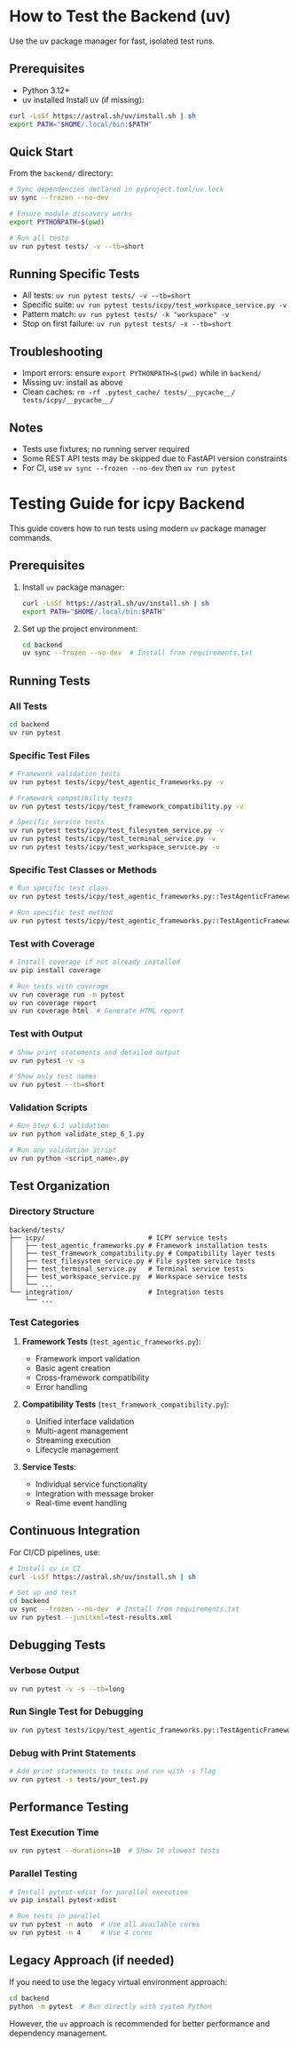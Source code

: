 # How to Test the Backend (uv)

Use the uv package manager for fast, isolated test runs.
## Prerequisites

- Python 3.12+
- uv installed
Install uv (if missing):
```bash
curl -LsSf https://astral.sh/uv/install.sh | sh
export PATH="$HOME/.local/bin:$PATH"
```
## Quick Start

From the `backend/` directory:
```bash
# Sync dependencies declared in pyproject.toml/uv.lock
uv sync --frozen --no-dev

# Ensure module discovery works
export PYTHONPATH=$(pwd)

# Run all tests
uv run pytest tests/ -v --tb=short
```
## Running Specific Tests

- All tests: `uv run pytest tests/ -v --tb=short`
- Specific suite: `uv run pytest tests/icpy/test_workspace_service.py -v`
- Pattern match: `uv run pytest tests/ -k "workspace" -v`
- Stop on first failure: `uv run pytest tests/ -x --tb=short`

## Troubleshooting
- Import errors: ensure `export PYTHONPATH=$(pwd)` while in `backend/`
- Missing uv: install as above
- Clean caches: `rm -rf .pytest_cache/ tests/__pycache__/ tests/icpy/__pycache__/`

## Notes
- Tests use fixtures; no running server required
- Some REST API tests may be skipped due to FastAPI version constraints
- For CI, use `uv sync --frozen --no-dev` then `uv run pytest`
# Testing Guide for icpy Backend

This guide covers how to run tests using modern `uv` package manager commands.

## Prerequisites

1. Install `uv` package manager:
   ```bash
   curl -LsSf https://astral.sh/uv/install.sh | sh
   export PATH="$HOME/.local/bin:$PATH"
   ```

2. Set up the project environment:
   ```bash
   cd backend
   uv sync --frozen --no-dev  # Install from requirements.txt
   ```

## Running Tests

### All Tests
```bash
cd backend
uv run pytest
```

### Specific Test Files
```bash
# Framework validation tests
uv run pytest tests/icpy/test_agentic_frameworks.py -v

# Framework compatibility tests  
uv run pytest tests/icpy/test_framework_compatibility.py -v

# Specific service tests
uv run pytest tests/icpy/test_filesystem_service.py -v
uv run pytest tests/icpy/test_terminal_service.py -v
uv run pytest tests/icpy/test_workspace_service.py -v
```

### Specific Test Classes or Methods
```bash
# Run specific test class
uv run pytest tests/icpy/test_agentic_frameworks.py::TestAgenticFrameworks -v

# Run specific test method
uv run pytest tests/icpy/test_agentic_frameworks.py::TestAgenticFrameworks::test_framework_imports -v
```

### Test with Coverage
```bash
# Install coverage if not already installed
uv pip install coverage

# Run tests with coverage
uv run coverage run -m pytest
uv run coverage report
uv run coverage html  # Generate HTML report
```

### Test with Output
```bash
# Show print statements and detailed output
uv run pytest -v -s

# Show only test names
uv run pytest --tb=short
```

### Validation Scripts
```bash
# Run Step 6.1 validation
uv run python validate_step_6_1.py

# Run any validation script
uv run python <script_name>.py
```

## Test Organization

### Directory Structure
```
backend/tests/
├── icpy/                          # ICPY service tests
│   ├── test_agentic_frameworks.py # Framework installation tests
│   ├── test_framework_compatibility.py # Compatibility layer tests
│   ├── test_filesystem_service.py # File system service tests
│   ├── test_terminal_service.py   # Terminal service tests
│   ├── test_workspace_service.py  # Workspace service tests
│   └── ...
└── integration/                   # Integration tests
    └── ...
```

### Test Categories

1. **Framework Tests** (`test_agentic_frameworks.py`):
   - Framework import validation
   - Basic agent creation
   - Cross-framework compatibility
   - Error handling

2. **Compatibility Tests** (`test_framework_compatibility.py`):
   - Unified interface validation
   - Multi-agent management
   - Streaming execution
   - Lifecycle management

3. **Service Tests**:
   - Individual service functionality
   - Integration with message broker
   - Real-time event handling

## Continuous Integration

For CI/CD pipelines, use:
```bash
# Install uv in CI
curl -LsSf https://astral.sh/uv/install.sh | sh

# Set up and test
cd backend
uv sync --frozen --no-dev  # Install from requirements.txt
uv run pytest --junitxml=test-results.xml
```

## Debugging Tests

### Verbose Output
```bash
uv run pytest -v -s --tb=long
```

### Run Single Test for Debugging
```bash
uv run pytest tests/icpy/test_agentic_frameworks.py::TestAgenticFrameworks::test_framework_imports -v -s
```

### Debug with Print Statements
```bash
# Add print statements to tests and run with -s flag
uv run pytest -s tests/your_test.py
```

## Performance Testing

### Test Execution Time
```bash
uv run pytest --durations=10  # Show 10 slowest tests
```

### Parallel Testing
```bash
# Install pytest-xdist for parallel execution
uv pip install pytest-xdist

# Run tests in parallel
uv run pytest -n auto  # Use all available cores
uv run pytest -n 4     # Use 4 cores
```

## Legacy Approach (if needed)

If you need to use the legacy virtual environment approach:
```bash
cd backend
python -m pytest  # Run directly with system Python
```

However, the `uv` approach is recommended for better performance and dependency management.
